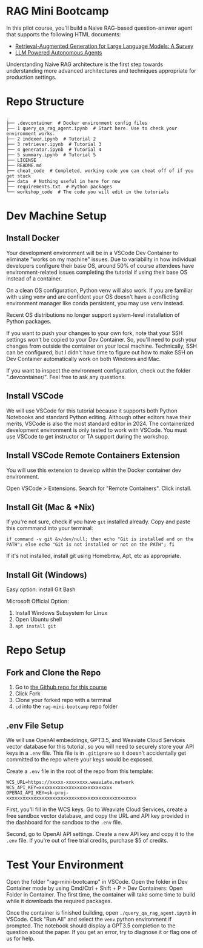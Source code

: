 # RAG Mini Bootcamp
In this pilot course, you'll build a Naive RAG-based question-answer agent that supports the following HTML documents:
- [Retrieval-Augmented Generation for Large Language Models: A Survey](https://arxiv.org/html/2312.10997v5)
- [LLM Powered Autonomous Agents](https://lilianweng.github.io/posts/2023-06-23-agent/)  

Understanding Naive RAG architecture is the first step towards understanding more advanced architectures and techniques appropriate for production settings.

# Repo Structure
```
.
├── .devcontainer  # Docker environment config files
├── 1 query_qa_rag_agent.ipynb  # Start here. Use to check your environment works.
├── 2 indexer.ipynb  # Tutorial 2
├── 3 retriever.ipynb  # Tutorial 3
├── 4 generator.ipynb  # Tutorial 4
├── 5 summary.ipynb  # Tutorial 5
├── LICENSE
├── README.md
├── cheat_code  # Completed, working code you can cheat off of if you get stuck
├── data  # Nothing useful in here for now
├── requirements.txt  # Python packages
└── workshop_code  # The code you will edit in the tutorials
```

# Dev Machine Setup

## Install Docker
Your development environment will be in a VSCode Dev Container to eliminate "works on my machine" issues. Due to variability in how individual developers configure their base OS, around 50% of course attendees have environment-related issues completing the tutorial if using their base OS instead of a container.

On a clean OS configuration, Python venv will also work. If you are familiar with using venv and are confident your OS doesn't have a conflicting environment manager like conda persistent, you may use venv instead.

Recent OS distributions no longer support system-level installation of Python packages.

If you want to push your changes to your own fork, note that your SSH settings won't be copied to your Dev Container. So, you'll need to push your changes from outside the container on your local machine. Technically, SSH can be configured, but I didn't have time to figure out how to make SSH on Dev Container automatically work on both Windows and Mac.

If you want to inspect the environment configuration, check out the folder ".devcontainer/". Feel free to ask any questions.

## Install VSCode
We will use VSCode for this tutorial because it supports both Python Notebooks and standard Python editing. Although other editors have their merits, VSCode is also the most standard editor in 2024. The containerized development environment is only tested to work with VSCode. You must use VSCode to get instructor or TA support during the workshop. 

## Install VSCode Remote Containers Extension
You will use this extension to develop within the Docker container dev environment.

Open VSCode > Extensions. Search for "Remote Containers". Click install.

## Install Git (Mac & *Nix)
If you're not sure, check if you have `git` installed already. Copy and paste this commmand into your terminal:
```
if command -v git &>/dev/null; then echo "Git is installed and on the PATH"; else echo "Git is not installed or not on the PATH"; fi
```

If it's not installed, install git using Homebrew, Apt, etc as appropriate.

## Install Git (Windows)
Easy option: install Git Bash  

Microsoft Official Option:
1. Install Windows Subsystem for Linux
2. Open Ubuntu shell
3. `apt install git`

<!-- ## Install Python
Check for a working Python installation by launching a terminal and run the following command:  
```
python3 --version
```

It should display the Python version you have installed. -->

# Repo Setup

## Fork and Clone the Repo
1. Go to [the Github repo for this course](https://github.com/tobkin/rag-mini-bootcamp)
2. Click Fork
3. Clone your forked repo with a terminal
4. `cd` into the `rag-mini-bootcamp` repo folder

<!-- ## Create Virtual Environment & Install Dependencies
```
python -m venv venv
source venv/bin/activate
pip install -r requirements.txt
``` -->

## .env File Setup
We will use OpenAI embeddings, GPT3.5, and Weaviate Cloud Services vector database for this tutorial, so you will need to securely store your API keys in a `.env` file. This file is in `.gitignore` so it doesn't accidentally get committed to the repo where your keys would be exposed.  

Create a `.env` file in the root of the repo from this template:  
```
WCS_URL=https://xxxxx-xxxxxxxx.weaviate.network
WCS_API_KEY=xxxxxxxxxxxxxxxxxxxxxxxxxxx
OPENAI_API_KEY=sk-proj-xxxxxxxxxxxxxxxxxxxxxxxxxxxxxxxxxxxxxxxxxxxxxxxx
```

First, you'll fill in the WCS keys. Go to Weaviate Cloud Services, create a free sandbox vector database, and copy the URL and API key provided in the dashboard for the sandbox to the `.env` file.

Second, go to OpenAI API settings. Create a new API key and copy it to the `.env` file. If you're out of free trial credits, purchase $5 of credits.

# Test Your Environment
Open the folder "rag-mini-bootcamp" in VSCode. Open the folder in Dev Container mode by using Cmd/Ctrl + Shift + P > Dev Containers: Open Folder in Container. The first time, the container will take some time to build while it downloads the required packages.

Once the container is finished building, open `./query_qa_rag_agent.ipynb` in VSCode. Click "Run All" and select the `venv` python environment if prompted. The notebook should display a GPT3.5 completion to the question about the paper. If you get an error, try to diagnose it or flag one of us for help.
